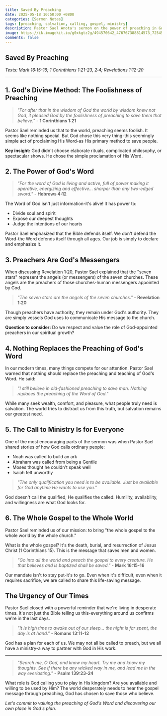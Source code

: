 ```yaml
---
title: Saved By Preaching
date: 2025-05-18 10:50:00 +0800
categories: [Sermon Notes]
tags: [preaching, salvation, calling, gospel, ministry]
description: Pastor Sael Anota's sermon on the power of preaching in God's plan for salvation, emphasizing the importance of God's Word and the role of preachers as His messengers.
image: https://ik.imagekit.io/g0xkgtz2g/494570642_476767388814573_7254594102611498172_n.jpg?updatedAt=1747579244195
comments: false
---
```


## Saved By Preaching

_Texts: Mark 16:15-16; 1 Corinthians 1:21-23, 2:4; Revelations 1:12-20_

---

## 1. God's Divine Method: The Foolishness of Preaching

> _"For after that in the wisdom of God the world by wisdom knew not God, it pleased God by the foolishness of preaching to save them that believe."_ - **1 Corinthians 1:21**

Pastor Sael reminded us that to the world, preaching seems foolish. It seems like nothing special. But God chose this very thing-this seemingly simple act of proclaiming His Word-as His primary method to save people.

**Key insight:** God didn't choose elaborate rituals, complicated philosophy, or spectacular shows. He chose the simple proclamation of His Word.

## 2. The Power of God's Word

> _"For the word of God is living and active, full of power making it operative, energizing and effective... sharper than any two-edged sword."_ - **Hebrews 4:12**

The Word of God isn't just information-it's alive! It has power to:

- Divide soul and spirit
- Expose our deepest thoughts
- Judge the intentions of our hearts

Pastor Sael emphasized that the Bible defends itself. We don't defend the Word-the Word defends itself through all ages. Our job is simply to declare and emphasize it.

## 3. Preachers Are God's Messengers

When discussing Revelation 1:20, Pastor Sael explained that the "seven stars" represent the angels (or messengers) of the seven churches. These angels are the preachers of those churches-human messengers appointed by God.

> _"The seven stars are the angels of the seven churches."_ - **Revelation 1:20**

Though preachers have authority, they remain under God's authority. They are simply vessels God uses to communicate His message to the church.

**Question to consider:** Do we respect and value the role of God-appointed preachers in our spiritual growth?

## 4. Nothing Replaces the Preaching of God's Word

In our modern times, many things compete for our attention. Pastor Sael warned that nothing should replace the preaching and teaching of God's Word. He said:

> _"I still believe in old-fashioned preaching to save man. Nothing replaces the preaching of the Word of God."_

While many seek wealth, comfort, and pleasure, what people truly need is salvation. The world tries to distract us from this truth, but salvation remains our greatest need.

## 5. The Call to Ministry Is for Everyone

One of the most encouraging parts of the sermon was when Pastor Sael shared stories of how God calls ordinary people:

- Noah was called to build an ark
- Abraham was called from being a Gentile
- Moses thought he couldn't speak well
- Isaiah felt unworthy

> _"The only qualification you need is to be available. Just be available for God anytime He wants to use you."_

God doesn't call the qualified; He qualifies the called. Humility, availability, and willingness are what God looks for.

## 6. The Whole Gospel to the Whole World

Pastor Sael reminded us of our mission: to bring "the whole gospel to the whole world by the whole church."

What is the whole gospel? It's the death, burial, and resurrection of Jesus Christ (1 Corinthians 15). This is the message that saves men and women.

> _"Go into all the world and preach the gospel to every creature. He that believes and is baptized shall be saved."_ - **Mark 16:15-16**

Our mandate isn't to stay put-it's to go. Even when it's difficult, even when it requires sacrifice, we are called to share this life-saving message.

## The Urgency of Our Times

Pastor Sael closed with a powerful reminder that we're living in desperate times. It's not just the Bible telling us this-everything around us confirms we're in the last days.

> _"It is high time to awake out of our sleep... the night is far spent, the day is at hand."_ - **Romans 13:11-12**

God has a plan for each of us. We may not all be called to preach, but we all have a ministry-a way to partner with God in His work.

---

> _"Search me, O God, and know my heart. Try me and know my thoughts. See if there be any wicked way in me, and lead me in the way everlasting."_ - **Psalm 139:23-24**

What role is God calling you to play in His kingdom? Are you available and willing to be used by Him? The world desperately needs to hear the gospel message through preaching, God has chosen to save those who believe.

_Let's commit to valuing the preaching of God's Word and discovering our own place in God's plan._
